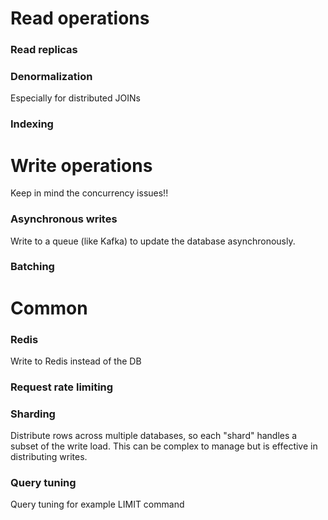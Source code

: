 # Read operations
### Read replicas
### Denormalization
Especially for distributed JOINs
### Indexing

# Write operations
Keep in mind the concurrency issues!!
### Asynchronous writes
Write to a queue (like Kafka) to update the database asynchronously.

### Batching 

# Common
### Redis
Write to Redis instead of the DB
### Request rate limiting
### Sharding
Distribute rows across multiple databases, so each "shard" handles a subset of the write load. This can be complex to manage but is effective in distributing writes.
### Query tuning
Query tuning for example LIMIT command
